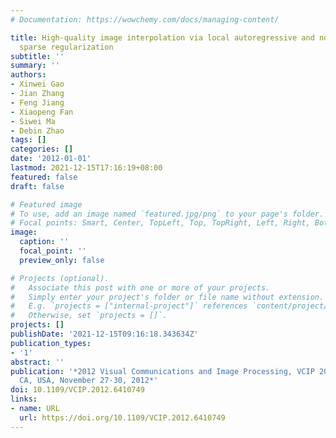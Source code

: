 ```yaml
---
# Documentation: https://wowchemy.com/docs/managing-content/

title: High-quality image interpolation via local autoregressive and nonlocal 3-D
  sparse regularization
subtitle: ''
summary: ''
authors:
- Xinwei Gao
- Jian Zhang
- Feng Jiang
- Xiaopeng Fan
- Siwei Ma
- Debin Zhao
tags: []
categories: []
date: '2012-01-01'
lastmod: 2021-12-15T17:16:19+08:00
featured: false
draft: false

# Featured image
# To use, add an image named `featured.jpg/png` to your page's folder.
# Focal points: Smart, Center, TopLeft, Top, TopRight, Left, Right, BottomLeft, Bottom, BottomRight.
image:
  caption: ''
  focal_point: ''
  preview_only: false

# Projects (optional).
#   Associate this post with one or more of your projects.
#   Simply enter your project's folder or file name without extension.
#   E.g. `projects = ["internal-project"]` references `content/project/deep-learning/index.md`.
#   Otherwise, set `projects = []`.
projects: []
publishDate: '2021-12-15T09:16:18.343634Z'
publication_types:
- '1'
abstract: ''
publication: '*2012 Visual Communications and Image Processing, VCIP 2012, San Diego,
  CA, USA, November 27-30, 2012*'
doi: 10.1109/VCIP.2012.6410749
links:
- name: URL
  url: https://doi.org/10.1109/VCIP.2012.6410749
---
```


